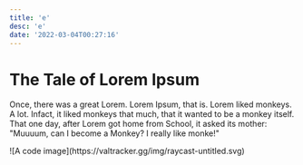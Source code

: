 ```yaml
---
title: 'e'
desc: 'e'
date: '2022-03-04T00:27:16'
--- 
```


# The Tale of Lorem Ipsum
Once, there was a great Lorem. Lorem Ipsum, that is. Lorem liked monkeys. A lot. Infact, it liked monkeys that much, that it wanted to be a monkey itself.
That one day, after Lorem got home from School, it asked its mother: "Muuuum, can I become a Monkey? I really like monke!"

<div markdown="1" class="article-image">![A code image](https://valtracker.gg/img/raycast-untitled.svg)</div>